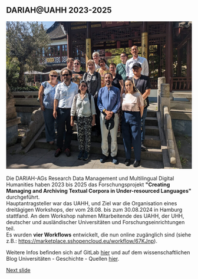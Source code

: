 ## DARIAH@UAHH 2023-2025

<a><img src="media/01.jpg" alt="Team Picture" height="400px"/></a>

Die DARIAH-AGs Research Data Management und Multilingual Digital Humanities haben 2023 bis 2025 das Forschungsprojekt **"Creating Managing and Archiving Textual Corpora in Under-resourced Languages"** durchgeführt.  
Hauptantragsteller war das UAHH, und Ziel war die Organisation eines dreitägigen Workshops, der vom 28.08. bis zum 30.08.2024 in Hamburg stattfand. An dem Workshop nahmen Mitarbeitende des UAHH, der UHH, deutscher und ausländischer Universitäten und Forschungseinrichtungen teil.  
Es wurden **vier Workflows** entwickelt, die nun online zugänglich sind (siehe z.B.: https://marketplace.sshopencloud.eu/workflow/67KJnp).

Weitere Infos befinden sich auf GitLab [hier](https://gitlab-ce.rrz.uni-hamburg.de/uahh-digitale-dienste/creating-managing-and-archiving-textual-corpora) und auf dem wissenschaftlichen Blog Universitäten - Geschichte - Quellen [hier](https://uniquellen.hypotheses.org/963).

[Next slide](08.md)
